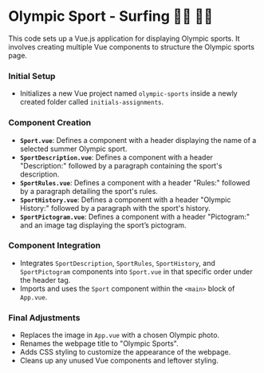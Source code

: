# Olympic Sport - Surfing 🏄‍♀️ 🏄‍♂️ 

This code sets up a Vue.js application for displaying Olympic sports. It involves creating multiple Vue components to structure the Olympic sports page.

### Initial Setup

- Initializes a new Vue project named `olympic-sports` inside a newly created folder called `initials-assignments`.

### Component Creation

- **`Sport.vue`**: Defines a component with a header displaying the name of a selected summer Olympic sport.
- **`SportDescription.vue`**: Defines a component with a header "Description:" followed by a paragraph containing the sport's description.
- **`SportRules.vue`**: Defines a component with a header "Rules:" followed by a paragraph detailing the sport's rules.
- **`SportHistory.vue`**: Defines a component with a header "Olympic History:" followed by a paragraph with the sport's history.
- **`SportPictogram.vue`**: Defines a component with a header "Pictogram:" and an image tag displaying the sport’s pictogram.

### Component Integration

- Integrates `SportDescription`, `SportRules`, `SportHistory`, and `SportPictogram` components into `Sport.vue` in that specific order under the header tag.
- Imports and uses the `Sport` component within the `<main>` block of `App.vue`.

### Final Adjustments

- Replaces the image in `App.vue` with a chosen Olympic photo.
- Renames the webpage title to "Olympic Sports".
- Adds CSS styling to customize the appearance of the webpage.
- Cleans up any unused Vue components and leftover styling.
